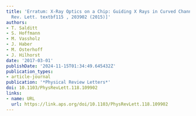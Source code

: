 ```yaml
---
title: 'Erratum: X-Ray Optics on a Chip: Guiding X Rays in Curved Channels [Phys.
  Rev. Lett. textbf115 , 203902 (2015)]'
authors:
- T. Salditt
- S. Hoffmann
- M. Vassholz
- J. Haber
- M. Osterhoff
- J. Hilhorst
date: '2017-03-01'
publishDate: '2024-11-15T01:34:49.645432Z'
publication_types:
- article-journal
publication: '*Physical Review Letters*'
doi: 10.1103/PhysRevLett.118.109902
links:
- name: URL
  url: https://link.aps.org/doi/10.1103/PhysRevLett.118.109902
---
```

